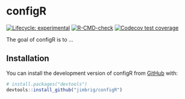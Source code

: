 
<!-- README.md is generated from README.Rmd. Please edit that file -->

# configR

<!-- badges: start -->

[![Lifecycle:
experimental](https://img.shields.io/badge/lifecycle-experimental-orange.svg)](https://lifecycle.r-lib.org/articles/stages.html#experimental)
[![R-CMD-check](https://github.com/jimbrig/configR/workflows/R-CMD-check/badge.svg)](https://github.com/jimbrig/configR/actions)
[![Codecov test
coverage](https://codecov.io/gh/jimbrig/configR/branch/main/graph/badge.svg)](https://app.codecov.io/gh/jimbrig/configR?branch=main)
<!-- badges: end -->

The goal of configR is to …

## Installation

You can install the development version of configR from
[GitHub](https://github.com/) with:

``` r
# install.packages("devtools")
devtools::install_github("jimbrig/configR")
```
